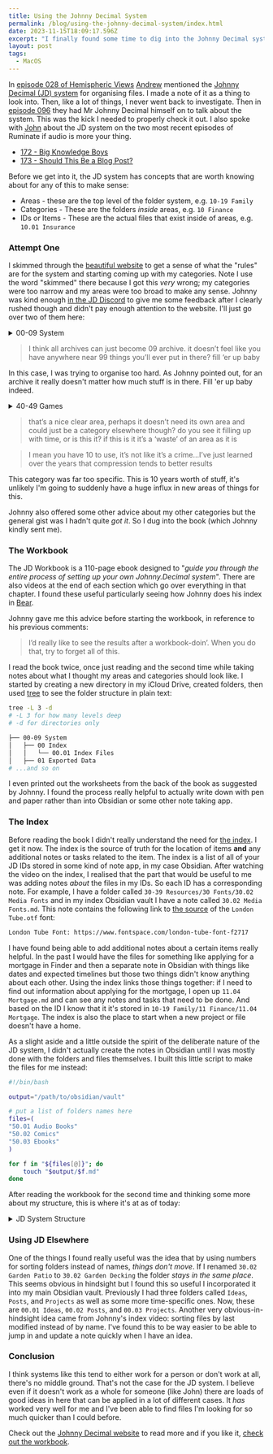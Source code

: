 ```yaml
---
title: Using the Johnny Decimal System
permalink: /blog/using-the-johnny-decimal-system/index.html
date: 2023-11-15T18:09:17.596Z
excerpt: "I finally found some time to dig into the Johnny Decimal system and reorganise all my files"
layout: post
tags:
  - MacOS
---
```


In [episode 028 of Hemispheric Views](https://listen.hemisphericviews.com/025) [Andrew](https://canion.blog) mentioned the [Johnny Decimal (JD) system](https://johnnydecimal.com) for organising files. I made a note of it as a thing to look into. Then, like a lot of things, I never went back to investigate. Then in [episode 096](https://listen.hemisphericviews.com/096) they had Mr Johnny Decimal himself on to talk about the system. This was the kick I needed to properly check it out. I also spoke with [John](https://mastodon.macstories.net/@johnvoorhees) about the JD system on the two most recent episodes of Ruminate if audio is more your thing.

- [172 - Big Knowledge Boys](https://ruminatepodcast.com/172/)
- [173 - Should This Be a Blog Post?](https://ruminatepodcast.com/173/)

Before we get into it, the JD system has concepts that are worth knowing about for any of this to make sense:

- Areas - these are the top level of the folder system, e.g. `10-19 Family`
- Categories - These are the folders _inside_ areas, e.g. `10 Finance`
- IDs or Items - These are the actual files that exist inside of areas, e.g. `10.01 Insurance`

### Attempt One

I skimmed through the [beautiful website](https://johnnydecimal.com) to get a sense of what the "rules" are for the system and starting coming up with my categories. Note I use the word "skimmed" there because I got this _very_ wrong; my categories were too narrow and my areas were too broad to make any sense. Johnny was kind enough [in the JD Discord](https://johnnydecimal.com/20-29-communication/23-forums-and-chat/23.02-discord/) to give me some feedback after I clearly rushed though and didn't pay enough attention to the website. I'll just go over two of them here:

<details>
	<summary>00-09 System</summary>
	<pre>00-09 System
│ 00 Inbox
│ 01 Exported Data
│ ├── 01.01 Twitter
│ ├── 01.02 Tumblr
│ ├── 01.03 Instagram
│ ├── 01.04 Mastodon
│ ├── 01.05 Reddit
│ ├── 01.06 Project Databases
│ ├── 01.07 Other
│ 02 Education Archive
│ ├── 02.01 College
│ ├── 02.02 Uni
│ ├── 02.03 School
│ 03 Sites Archive
│ ├── 03.01 Just Delete Me (JDM)
│ ├── 03.02 Wordpress Themes
│ ├── 03.03 Personal
│ ├── 03.04 Freelance
│ ├── 03.05 DevsDoDesign
│ 09 Archive
│ ├── 09.01 Archive
│ ├── 09.02 Camera Uploads
	</pre>
</details>

> I think all archives can just become 09 archive. it doesn’t feel like you have anywhere near 99 things you’ll ever put in there? fill ‘er up baby

In this case, I was trying to organise too hard. As Johnny pointed out, for an archive it really doesn't matter how much stuff is in there. Fill 'er up baby indeed.

<details>
	<summary>40-49 Games</summary>
	<pre>40-49 Games
│ 40 Screenshots
│ 41 Manuals
│ 42 ROMs
</pre>
</details>

> that’s a nice clear area, perhaps it doesn’t need its own area and could just be a category elsewhere though? do you see it filling up with time, or is this it? if this is it it’s a ‘waste’ of an area as it is

> I mean you have 10 to use, it’s not like it’s a crime…I’ve just learned over the years that compression tends to better results

This category was far too specific. This is 10 years worth of stuff, it's unlikely I'm going to suddenly have a huge influx in new areas of things for this.

Johnny also offered some other advice about my other categories but the general gist was I hadn't quite _got it_. So I dug into the book (which Johnny kindly sent me).

### The Workbook

The JD Workbook is a 110-page ebook designed to "_guide you through the entire process of setting up your own Johnny.Decimal system_". There are also videos at the end of each section which go over everything in that chapter. I found these useful particularly seeing how Johnny does his index in [Bear](https://bear.app).

Johnny gave me this advice before starting the workbook, in reference to his previous comments:

> I’d really like to see the results after a workbook-doin’. When you do that, try to forget all of this.

I read the book twice, once just reading and the second time while taking notes about what I thought my areas and categories should look like. I started by creating a new directory in my iCloud Drive, created folders, then used [tree](http://mama.indstate.edu/users/ice/tree/) to see the folder structure in plain text:

```bash
tree -L 3 -d
# -L 3 for how many levels deep
# -d for directories only

├── 00-09 System
│   ├── 00 Index
│   │   └── 00.01 Index Files
│   ├── 01 Exported Data
# ...and so on
```

I even printed out the worksheets from the back of the book as suggested by Johnny. I found the process really helpful to actually write down with pen and paper rather than into Obsidian or some other note taking app.

### The Index

Before reading the book I didn't really understand the need for [the index](https://johnnydecimal.com/10-19-concepts/11-core/11.05-the-index/). I get it now. The index is the source of truth for the location of items **and** any additional notes or tasks related to the item. The index is a list of all of your JD IDs stored in some kind of note app, in my case Obsidian. After watching the video on the index, I realised that the part that would be useful to me was adding notes _about_ the files in my IDs. So each ID has a corresponding note. For example, I have a folder called `30-39 Resources/30 Fonts/30.02 Media Fonts` and in my index Obsidian vault I have a note called `30.02 Media Fonts.md`. This note contains the following link to [the source](https://www.fontspace.com/london-tube-font-f2717) of the `London Tube.otf` font:

```txt
London Tube Font: https://www.fontspace.com/london-tube-font-f2717
```

I have found being able to add additional notes about a certain items really helpful. In the past I would have the files for something like applying for a mortgage in Finder and then a separate note in Obsidian with things like dates and expected timelines but those two things didn't know anything about each other. Using the index links those things together: if I need to find out information about applying for the mortgage, I open up `11.04 Mortgage.md` and can see any notes and tasks that need to be done. And based on the ID I know that it it's stored in `10-19 Family/11 Finance/11.04 Mortgage`. The index is also the place to start when a new project or file doesn't have a home. 

As a slight aside and a little outside the spirit of the deliberate nature of the JD system, I didn't actually create the notes in Obsidian until I was mostly done with the folders and files themselves. I built this little script to make the files for me instead:

```bash
#!/bin/bash

output="/path/to/obsidian/vault"

# put a list of folders names here
files=(
"50.01 Audio Books"
"50.02 Comics"
"50.03 Ebooks"
)

for f in "${files[@]}"; do
    touch "$output/$f.md"
done
```

After reading the workbook for the second time and thinking some more about my structure, this is where it's at as of today:

<details>
	<summary>JD System Structure</summary>
	<pre>00-09 System
| 00 Index
│ ├── 00.01 Index Files
| 01 Exported Data
│ ├── 01.01 Twitter
│ ├── 01.02 Tumblr
│ ├── 01.03 Instagram
│ ├── 01.04 Mastodon
│ ├── 01.05 Reddit
│ ├── 01.06 Project Databases
│ ├── 01.07 Other
│ ├── 01.08 TwitPic
| 09 Archive
│ ├── 09.01 Archive
│ ├── 09.02 Camera Uploads
│ ├── 09.03 DevsDoDesign
│ ├── 09.04 Freelance
│ ├── 09.05 Just Delete Me (JDM)
│ ├── 09.06 Personal Sites
│ ├── 09.07 Wordpress Themes
│ ├── 09.08 College
│ ├── 09.09 Uni
│ ├── 09.10 School
│ ├── 09.11 Talks
│ ├── 09.12 Artwork
10-19 Home and Family
| 10 Products
│ ├── 10.01 Washing Machine
│ ├── 10.02 Dishwasher
│ ├── 10.03 Freezer
│ ├── 10.04 Oven
│ ├── 10.05 Microwave
│ ├── 10.06 TV
│ ├── 10.07 Electronics
| 11 Finance
│ ├── 11.01 Mortgage
│ ├── 11.02 Insurance
│ ├── 11.03 Credit Cards
│ ├── 11.04 Loans
│ ├── 11.05 Monzo Pots
| 12 Building Work
│ ├── 12.01 Floorplans and Layouts
│ ├── 12.02 Photos
│ ├── 12.03 Kitchen
│ ├── 12.04 Utility Room
│ ├── 12.05 Bathroom
| 13 Purchases
│ ├── 13.01 123 House Street
│ ├── 13.02 456 House Road
| 14 Legal
│ ├── 14.01 Work
│ ├── 14.02 Deaths
│ ├── 14.03 Deed Poll
│ ├── 14.04 Payslips
│ ├── 14.09 [redacted]
20-29 Podcasts
| 20 Ruminate
│ ├── 20.00 Recordings
│ ├── 20.01 Episodes
│ ├── 20.02 Artwork
│ ├── 20.03 Sounds
│ ├── 20.04 Shownotes
│ ├── 20.05 Episode Art
| 21 We Got Family
│ ├── 21.00 Recordings
│ ├── 21.01 Episodes
│ ├── 21.02 Artwork
│ ├── 21.03 Sounds
│ ├── 21.04 Shownotes
│ ├── 21.05 Episode Art
| 22 Follow Out
│ ├── 22.01 Appearances
│ ├── 22.02 Mentions
│ ├── 22.03 Fan Art
| 23 Show Archives
│ ├── 23.01 The Ricky Gervais Show
│ ├── 23.02 Bionic and Bonanza
│ ├── 23.03 Cooking With Brett and Myke
│ ├── 23.03 Futurama
│ ├── 23.04 Hello Internet
30-39 Resources
| 30 Fonts
│ ├── 30.01 Coding
│ ├── 30.02 Media
│ ├── 30.03 Symbols
│ ├── 30.04 Others
| 31 Icons
│ ├── 31.01 General Use
│ ├── 31.02 Niche
| 32 Music and Sounds
│ ├── 32.01 Clips
│ ├── 32.02 Royalty Free Music
│ ├── 32.03 Blahaj
| 33 Books
│ ├── 33.01 Audio Books
│ ├── 33.02 Comics
│ ├── 33.03 Dev
│ ├── 33.04 eBooks
│ ├── 33.05 Lego
40-49 Hobbies
| 40 Games
│ ├── 40.01 Screenshots
│ ├── 40.02 Manuals
│ ├── 40.03 ROMs
| 41 Lego
│ ├── 41.01 Manuals
│ ├── 41.02 Photos
│ ├── 41.03 MOC
│ ├── 41.04 Comic Con Exclusives
| 42 Raspberry Pi
│ ├── 42.01 PiSight
│ ├── 42.02 Now Playing Pi
| 43 Fundraising
│ ├── 43.01 St Jude 2023
| 44 Streaming
│ ├── 44.01 Backgrounds
50-59 Media
| 50 Tattoo Ideas
│ ├── 50.01 Inbox
│ ├── 50.02 Arm Tattoo
│ ├── 50.03 SleeveStar
│ ├── 50.04 CSS HTML Tattoo
| 51 Memes
│ ├── 51.01 Mine
│ ├── 51.02 Gifs
| 52 Profile
│ ├── 52.01 Avatars
│ ├── 52.02 Headers
│ ├── 52.03 Memoji
│ ├── 52.04 RK Logo
| 53 Wallpapers
│ ├── 53.01 Desktop
│ ├── 53.02 Phone
│ ├── 53.03 iPad
| 54 Media Screenshots
│ ├── 54.01 Comics
│ ├── 54.02 TV
│ ├── 54.03 Back to the Future Posters
│ ├── 54.04 Cornetto Trilogy Posters
| 55 Music
│ ├── 55.01 Album Covers
│ ├── 55.02 Linkin Park Demos
│ ├── 55.03 Bowling for Soup Demos
│ ├── 55.04 Albums
| 56 Photos and Videos
│ ├── 56.00 Camera Uploads
│ ├── 56.01 By Year
│ ├── 56.02 [redacted]
│ ├── 56.03 Paper Drawings
│ ├── 56.04 Various
│ ├── 56.06 Personal Videos
│ ├── 56.07 YouTube Videos
│ ├── 56.08 Wedding Photo Booth
	</pre>
</details>

### Using JD Elsewhere

One of the things I found really useful was the idea that by using numbers for sorting folders instead of names, _things don't move_. If I renamed `30.02 Garden Patio` to `30.02 Garden Decking` the folder _stays in the same place_. This seems obvious in hindsight but I found this so useful I incorporated it into my main Obsidian vault. Previously I had three folders called `Ideas`, `Posts`, and `Projects` as well as some more time-specific ones. Now, these are `00.01 Ideas`, `00.02 Posts`, and `00.03 Projects`. Another very obvious-in-hindsight idea came from Johnny's index video: sorting files by last modified instead of by name. I've found this to be way easier to be able to jump in and update a note quickly when I have an idea.

### Conclusion

I think systems like this tend to either work for a person or don't work at all, there's no middle ground. That's not the case for the JD system. I believe even if it doesn't work as a whole for someone (like John) there are loads of good ideas in here that can be applied in a lot of different cases. It _has_ worked very well for me and I've been able to find files I'm looking for so much quicker than I could before.

Check out the [Johnny Decimal website](https://johnnydecimal.com) to read more and if you like it, [check out the workbook](https://johnnydecimal.com/10-19-concepts/14-build-your-system/14.02-the-decimal-workbook/).